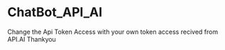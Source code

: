 # ChatBot_API_AI
Change the Api Token Access with your own token access recived from API.AI
Thankyou
